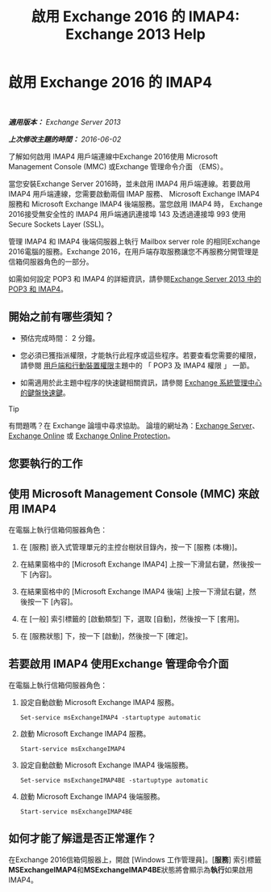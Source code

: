 ﻿---
title: '啟用 Exchange 2016 的 IMAP4: Exchange 2013 Help'
TOCTitle: 啟用 Exchange 2016 的 IMAP4
ms:assetid: c1ae10dd-14da-4400-b38d-2aeafde8abe6
ms:mtpsurl: https://technet.microsoft.com/zh-tw/library/Bb124489(v=EXCHG.150)
ms:contentKeyID: 50474185
ms.date: 05/21/2018
mtps_version: v=EXCHG.150
ms.translationtype: MT
---

# 啟用 Exchange 2016 的 IMAP4

 

_**適用版本：** Exchange Server 2013_

_**上次修改主題的時間：** 2016-06-02_

了解如何啟用 IMAP4 用戶端連線中Exchange 2016使用 Microsoft Management Console (MMC) 或Exchange 管理命令介面 （EMS）。

當您安裝Exchange Server 2016時，並未啟用 IMAP4 用戶端連線。若要啟用 IMAP4 用戶端連線，您需要啟動兩個 IMAP 服務、 Microsoft Exchange IMAP4 服務和 Microsoft Exchange IMAP4 後端服務。當您啟用 IMAP4 時， Exchange 2016接受無安全性的 IMAP4 用戶端通訊連接埠 143 及透過連接埠 993 使用 Secure Sockets Layer (SSL)。

管理 IMAP4 和 IMAP4 後端伺服器上執行 Mailbox server role 的相同Exchange 2016電腦的服務。Exchange 2016，在用戶端存取服務讓您不再服務分開管理是信箱伺服器角色的一部分。

如需如何設定 POP3 和 IMAP4 的詳細資訊，請參閱[Exchange Server 2013 中的 POP3 和 IMAP4](pop3-and-imap4-in-exchange-server-2013-exchange-2013-help.md)。

## 開始之前有哪些須知？

  - 預估完成時間： 2 分鐘。

  - 您必須已獲指派權限，才能執行此程序或這些程序。若要查看您需要的權限，請參閱 [用戶端和行動裝置權限](clients-and-mobile-devices-permissions-exchange-2013-help.md)主題中的 「 POP3 及 IMAP4 權限 」 一節。

  - 如需適用於此主題中程序的快速鍵相關資訊，請參閱 [Exchange 系統管理中心的鍵盤快速鍵](keyboard-shortcuts-in-the-exchange-admin-center-exchange-online-protection-help.md)。


> [!TIP]  
> 有問題嗎？在 Exchange 論壇中尋求協助。 論壇的網址為：<a href="https://go.microsoft.com/fwlink/p/?linkid=60612">Exchange Server</a>、 <a href="https://go.microsoft.com/fwlink/p/?linkid=267542">Exchange Online</a> 或 <a href="https://go.microsoft.com/fwlink/p/?linkid=285351">Exchange Online Protection</a>。




## 您要執行的工作

## 使用 Microsoft Management Console (MMC) 來啟用 IMAP4

在電腦上執行信箱伺服器角色：

1.  在 \[服務\] 嵌入式管理單元的主控台樹狀目錄內，按一下 \[服務 (本機)\]。

2.  在結果窗格中的 \[Microsoft Exchange IMAP4\] 上按一下滑鼠右鍵，然後按一下 \[內容\]。

3.  在結果窗格中的 \[Microsoft Exchange IMAP4 後端\] 上按一下滑鼠右鍵，然後按一下 \[內容\]。

4.  在 \[一般\] 索引標籤的 \[啟動類型\] 下，選取 \[自動\]，然後按一下 \[套用\]。

5.  在 \[服務狀態\] 下，按一下 \[啟動\]，然後按一下 \[確定\]。

## 若要啟用 IMAP4 使用Exchange 管理命令介面

在電腦上執行信箱伺服器角色：

1.  設定自動啟動 Microsoft Exchange IMAP4 服務。
    
        Set-service msExchangeIMAP4 -startuptype automatic

2.  啟動 Microsoft Exchange IMAP4 服務。
    
        Start-service msExchangeIMAP4

3.  設定自動啟動 Microsoft Exchange IMAP4 後端服務。
    
        Set-service msExchangeIMAP4BE -startuptype automatic

4.  啟動 Microsoft Exchange IMAP4 後端服務。
    
        Start-service msExchangeIMAP4BE

## 如何才能了解這是否正常運作？

在Exchange 2016信箱伺服器上，開啟 \[Windows 工作管理員\]。\[**服務**\] 索引標籤**MSExchangeIMAP4**和**MSExchangeIMAP4BE**狀態將會顯示為**執行**如果啟用 IMAP4。


